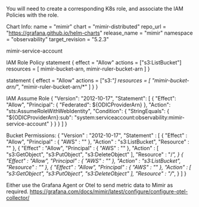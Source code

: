 You will need to create a corresponding K8s role, and associate the IAM Policies with the role. 

Chart Info: 
  name             = "mimir"
  chart            = "mimir-distributed"
  repo_url         = "https://grafana.github.io/helm-charts"
  release_name     = "mimir"
  namespace        = "observability"
  target_revision  = "5.2.3"

mimir-service-account

IAM Role Policy 
statement {
    effect  = "Allow"
    actions = ["s3:ListBucket"]
    resources = [
      mimir-bucket-arn,
      mimir-ruler-bucket-arn
    ]
  }

  statement {
    effect  = "Allow"
    actions = ["s3:*"]
    resources = [
      "mimir-bucket-arn/*",
      "mimir-ruler-bucket-arn/*"
    ]
  }
}

IAM Assume Role 
{
    "Version": "2012-10-17",
    "Statement": [
      {
        "Effect": "Allow",
        "Principal": {
          "Federated": ${ODICProviderArn}
        },
        "Action": "sts:AssumeRoleWithWebIdentity",
        "Condition": {
          "StringEquals": {
            "${ODICProviderArn}:sub": "system:serviceaccount:observability:mimir-service-account"
          }
        }
      }
    ]
}


Bucket Permissions: 
{
    "Version" : "2012-10-17",
    "Statement" : [
      {
        "Effect" : "Allow",
        "Principal" : {
          "AWS" : "<mimir-role-arn>"
        },
        "Action" : "s3:ListBucket",
        "Resource" : "<mimir-bucket-arn>"
      },
      {
        "Effect" : "Allow",
        "Principal" : {
          "AWS" : "<mimir-role-arn>"
        },
        "Action" : [
          "s3:GetObject",
          "s3:PutObject",
          "s3:DeleteObject"
        ],
        "Resource" : "<mimir-bucket-arn>/*",
      }
      {
        "Effect" : "Allow",
        "Principal" : {
          "AWS" : "<mimir-role-arn>"
        },
        "Action" : "s3:ListBucket",
        "Resource" : "<mimir-ruler-bucket-arn>"
      },
      {
        "Effect" : "Allow",
        "Principal" : {
          "AWS" : "<mimir-role-arn>"
        },
        "Action" : [
          "s3:GetObject",
          "s3:PutObject",
          "s3:DeleteObject"
        ],
        "Resource" : "<mimir-ruler-bucket-arn>/*",
      }
    ]
  }


Either use the Grafana Agent or Otel to send metric data to Mimir as required. 
https://grafana.com/docs/mimir/latest/configure/configure-otel-collector/
